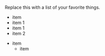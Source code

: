 Replace this with a list of your favorite things.
- item
- item 1
 - item 1
 - item 2
* item 
  * item
